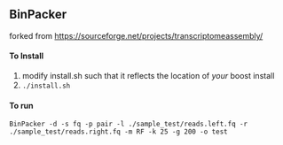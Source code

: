## BinPacker 
forked from https://sourceforge.net/projects/transcriptomeassembly/

#### To Install
1. modify install.sh such that it reflects the location of *your* boost install
2. `./install.sh`

#### To run

```
BinPacker -d -s fq -p pair -l ./sample_test/reads.left.fq -r ./sample_test/reads.right.fq -m RF -k 25 -g 200 -o test
```
